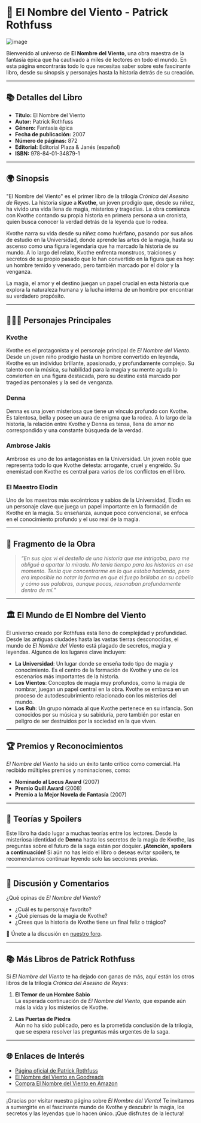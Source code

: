 # 🌟 **El Nombre del Viento** - Patrick Rothfuss  
![image](https://github.com/user-attachments/assets/7eb1384d-2495-4878-bf3f-e74998e9ee64)


Bienvenido al universo de **El Nombre del Viento**, una obra maestra de la fantasía épica que ha cautivado a miles de lectores en todo el mundo. En esta página encontrarás todo lo que necesitas saber sobre este fascinante libro, desde su sinopsis y personajes hasta la historia detrás de su creación.

---

## 📚 **Detalles del Libro**  
- **Título:** El Nombre del Viento  
- **Autor:** Patrick Rothfuss  
- **Género:** Fantasía épica  
- **Fecha de publicación:** 2007  
- **Número de páginas:** 872  
- **Editorial:** Editorial Plaza & Janés (español)  
- **ISBN:** 978-84-01-34879-1  

---

## 🌍 **Sinopsis**  
"El Nombre del Viento" es el primer libro de la trilogía *Crónica del Asesino de Reyes*. La historia sigue a **Kvothe**, un joven prodigio que, desde su niñez, ha vivido una vida llena de magia, misterios y tragedias. La obra comienza con Kvothe contando su propia historia en primera persona a un cronista, quien busca conocer la verdad detrás de la leyenda que lo rodea.

Kvothe narra su vida desde su niñez como huérfano, pasando por sus años de estudio en la Universidad, donde aprende las artes de la magia, hasta su ascenso como una figura legendaria que ha marcado la historia de su mundo. A lo largo del relato, Kvothe enfrenta monstruos, traiciones y secretos de su propio pasado que lo han convertido en la figura que es hoy: un hombre temido y venerado, pero también marcado por el dolor y la venganza.

La magia, el amor y el destino juegan un papel crucial en esta historia que explora la naturaleza humana y la lucha interna de un hombre por encontrar su verdadero propósito.

---

## 🧑‍🤝‍🧑 **Personajes Principales**

### **Kvothe**  
Kvothe es el protagonista y el personaje principal de *El Nombre del Viento*. Desde un joven niño prodigio hasta un hombre convertido en leyenda, Kvothe es un individuo brillante, apasionado, y profundamente complejo. Su talento con la música, su habilidad para la magia y su mente aguda lo convierten en una figura destacada, pero su destino está marcado por tragedias personales y la sed de venganza.

### **Denna**  
Denna es una joven misteriosa que tiene un vínculo profundo con Kvothe. Es talentosa, bella y posee un aura de enigma que la rodea. A lo largo de la historia, la relación entre Kvothe y Denna es tensa, llena de amor no correspondido y una constante búsqueda de la verdad.

### **Ambrose Jakis**  
Ambrose es uno de los antagonistas en la Universidad. Un joven noble que representa todo lo que Kvothe detesta: arrogante, cruel y engreído. Su enemistad con Kvothe es central para varios de los conflictos en el libro.

### **El Maestro Elodin**  
Uno de los maestros más excéntricos y sabios de la Universidad, Elodin es un personaje clave que juega un papel importante en la formación de Kvothe en la magia. Su enseñanza, aunque poco convencional, se enfoca en el conocimiento profundo y el uso real de la magia.

---

## 📖 **Fragmento de la Obra**  
> *“En sus ojos vi el destello de una historia que me intrigaba, pero me obligué a apartar la mirada. No tenía tiempo para las historias en ese momento. Tenía que concentrarme en lo que estaba haciendo, pero era imposible no notar la forma en que el fuego brillaba en su cabello y cómo sus palabras, aunque pocas, resonaban profundamente dentro de mí.”*  

---

## 🏛️ **El Mundo de El Nombre del Viento**  
El universo creado por Rothfuss está lleno de complejidad y profundidad. Desde las antiguas ciudades hasta las vastas tierras desconocidas, el mundo de *El Nombre del Viento* está plagado de secretos, magia y leyendas. Algunos de los lugares clave incluyen:

- **La Universidad**: Un lugar donde se enseña todo tipo de magia y conocimiento. Es el centro de la formación de Kvothe y uno de los escenarios más importantes de la historia.
- **Los Vientos**: Conceptos de magia muy profundos, como la magia de nombrar, juegan un papel central en la obra. Kvothe se embarca en un proceso de autodescubrimiento relacionado con los misterios del mundo.
- **Los Ruh**: Un grupo nómada al que Kvothe pertenece en su infancia. Son conocidos por su música y su sabiduría, pero también por estar en peligro de ser destruidos por la sociedad en la que viven.

---

## 🏆 **Premios y Reconocimientos**  
*El Nombre del Viento* ha sido un éxito tanto crítico como comercial. Ha recibido múltiples premios y nominaciones, como:

- **Nominado al Locus Award** (2007)  
- **Premio Quill Award** (2008)  
- **Premio a la Mejor Novela de Fantasía** (2007)

---

## 🧠 **Teorías y Spoilers**  
Este libro ha dado lugar a muchas teorías entre los lectores. Desde la misteriosa identidad de **Denna** hasta los secretos de la magia de Kvothe, las preguntas sobre el futuro de la saga están por doquier. **¡Atención, spoilers a continuación!** Si aún no has leído el libro o deseas evitar spoilers, te recomendamos continuar leyendo solo las secciones previas.

---

## 💬 **Discusión y Comentarios**  
¿Qué opinas de *El Nombre del Viento*?  
- ¿Cuál es tu personaje favorito?  
- ¿Qué piensas de la magia de Kvothe?  
- ¿Crees que la historia de Kvothe tiene un final feliz o trágico?

🔗 Únete a la discusión en [nuestro foro](https://github.com/savamidev/BookTrack/tree/2b946b63e43cb0260d074543c65a7f8b5dca1d89/Comunidad/Foro).

---

## 📚 **Más Libros de Patrick Rothfuss**  
Si *El Nombre del Viento* te ha dejado con ganas de más, aquí están los otros libros de la trilogía *Crónica del Asesino de Reyes*:

1. **El Temor de un Hombre Sabio**  
   La esperada continuación de *El Nombre del Viento*, que expande aún más la vida y los misterios de Kvothe.

2. **Las Puertas de Piedra**  
   Aún no ha sido publicado, pero es la prometida conclusión de la trilogía, que se espera resolver las preguntas más urgentes de la saga.

---

## 🌐 **Enlaces de Interés**  
- [Página oficial de Patrick Rothfuss](https://www.patrickrothfuss.com)  
- [El Nombre del Viento en Goodreads](https://www.goodreads.com/book/show/186074.El_Nombre_del_Viento)  
- [Compra El Nombre del Viento en Amazon](https://www.amazon.com/dp/8401356673)

---

¡Gracias por visitar nuestra página sobre *El Nombre del Viento*! Te invitamos a sumergirte en el fascinante mundo de Kvothe y descubrir la magia, los secretos y las leyendas que lo hacen único. ¡Que disfrutes de la lectura!
